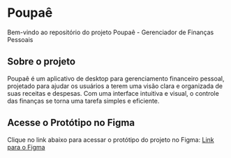 # Poupaê
Bem-vindo ao repositório do projeto Poupaê - Gerenciador de Finanças Pessoais

## Sobre o projeto
Poupaê é um aplicativo de desktop para gerenciamento financeiro pessoal, projetado para ajudar os usuários a terem uma visão clara e organizada de suas receitas e despesas. Com uma interface intuitiva e visual, o controle das finanças se torna uma tarefa simples e eficiente.


## Acesse o Protótipo no Figma

Clique no link abaixo para acessar o protótipo do projeto no Figma:
[Link para o Figma](https://www.figma.com/proto/SNbwae5dRxa4F8iikiHnmK/Poupa%C3%AA?page-id=0%3A1&node-id=44-20&scaling=contain&content-scaling=fixed&t=B0T0L7jGvqaOAoPG-1)

